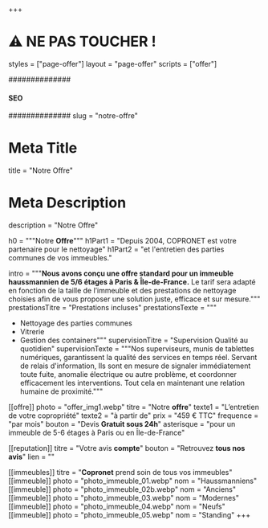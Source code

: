 +++
# ⚠️ NE PAS TOUCHER !
styles = ["page-offer"]
layout = "page-offer"
scripts = ["offer"]

##############
####  SEO ####
##############
slug = "notre-offre"
# Meta Title
title = "Notre Offre"
# Meta Description
description = "Notre Offre"

h0 = """Notre **Offre**"""
h1Part1 = "Depuis 2004, COPRONET est votre partenaire pour le nettoyage"
h1Part2 = "et l'entretien des parties communes de vos immeubles."

intro = """**Nous avons conçu une offre standard pour un immeuble haussmannien de 5/6 étages à Paris & Île-de-France.** Le tarif sera adapté en fonction de la taille de l’immeuble et des prestations de nettoyage choisies afin de vous proposer une solution juste, efficace et sur mesure."""
prestationsTitre = "Prestations incluses"
prestationsTexte = """
- Nettoyage des parties communes
- Vitrerie
- Gestion des containers"""
supervisionTitre = "Supervision Qualité au quotidien"
supervisionTexte = """Nos superviseurs, munis de tablettes numériques,
garantissent la qualité des services en temps réel.
Servant de relais d'information, Ils sont en mesure de
signaler immédiatement toute fuite, anomalie électrique
ou autre problème, et coordonner efficacement les
interventions. Tout cela en maintenant une relation
humaine de proximité."""

[[offre]]
photo = "offer_img1.webp"
titre = "Notre **offre**"
texte1 = "L’entretien de votre copropriété"
texte2 = "à partir de"
prix = "459 € TTC"
frequence = "par mois"
bouton = "Devis **Gratuit sous 24h**"
asterisque = "pour un immeuble de 5-6 étages à Paris ou en Île-de-France"

[[reputation]]
titre = "Votre avis **compte**"
bouton = "Retrouvez **tous nos avis**"
lien = ""

[[immeubles]]
titre = "**Copronet** prend soin de tous vos immeubles"
[[immeuble]]
photo = "photo_immeuble_01.webp"
nom = "Haussmanniens"
[[immeuble]]
photo = "photo_immeuble_02b.webp"
nom = "Anciens"
[[immeuble]]
photo = "photo_immeuble_03.webp"
nom = "Modernes"
[[immeuble]]
photo = "photo_immeuble_04.webp"
nom = "Neufs"
[[immeuble]]
photo = "photo_immeuble_05.webp"
nom = "Standing"
+++
